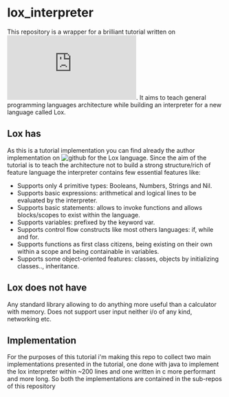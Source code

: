 # lox_interpreter

This repository is a wrapper for a brilliant tutorial written on ![link](https://www.craftinginterpreters.com/contents.html).
It aims to teach general programming languages architecture while building an interpreter for a new language called Lox.

## Lox has

As this is a tutorial implementation you can find already the author implementation on ![github](https://github.com/munificent/craftinginterpreters.git) for the Lox language. Since the aim of the tutorial is to teach the architecture not to build a strong structure/rich of feature language the interpreter contains few essential features like:

- Supports only 4 primitive types: Booleans, Numbers, Strings and Nil.
- Supports basic expressions: arithmetical and logical lines to be evaluated by the interpreter.
- Supports basic statements: allows to invoke functions and allows blocks/scopes to exist within the language.
- Supports variables: prefixed by the keyword var.
- Supports control flow constructs like most others languages: if, while and for.
- Supports functions as first class citizens, being existing on their own within a scope and being containable in variables.
- Supports some object-oriented features: classes, objects by initializing classes.., inheritance.

## Lox does not have

Any standard library allowing to do anything more useful than a calculator with memory.
Does not support user input neither i/o of any kind, networking etc.

## Implementation

For the purposes of this tutorial i'm making this repo to collect two main implementations presented in the tutorial,
one done with java to implement the lox interpreter within ~200 lines and one written in c more performant and more long.
So both the implementations are contained in the sub-repos of this repository
